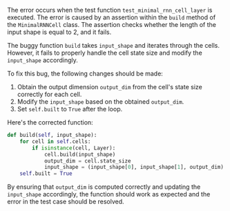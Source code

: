 The error occurs when the test function `test_minimal_rnn_cell_layer` is executed. The error is caused by an assertion within the `build` method of the `MinimalRNNCell` class. The assertion checks whether the length of the input shape is equal to 2, and it fails.

The buggy function `build` takes `input_shape` and iterates through the cells. However, it fails to properly handle the cell state size and modify the `input_shape` accordingly.

To fix this bug, the following changes should be made:
1. Obtain the output dimension `output_dim` from the cell's state size correctly for each cell.
2. Modify the `input_shape` based on the obtained `output_dim`.
3. Set `self.built` to `True` after the loop.

Here's the corrected function:

```python
def build(self, input_shape):
    for cell in self.cells:
        if isinstance(cell, Layer):
            cell.build(input_shape)
            output_dim = cell.state_size
            input_shape = (input_shape[0], input_shape[1], output_dim)
    self.built = True
```

By ensuring that `output_dim` is computed correctly and updating the `input_shape` accordingly, the function should work as expected and the error in the test case should be resolved.